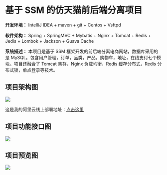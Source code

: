 # 基于 SSM 的仿天猫前后端分离项目

**开发环境：** IntelliJ IDEA + maven + git + Centos + Vsftpd



**软件架构：** Spring + SpringMVC + Mybatis + Nginx + Tomcat + Redis + Jedis + Lombok + Jackson + Guava Cache



**系统描述：** 本项目是基于 SSM 框架开发的前后端分离电商网站，数据库采用的是 MySQL。包含用户管理，订单，品类，产品，购物车，地址，在线支付七个模块。项目还融合了 Tomcat 集群，Nginx 负载均衡，Redis 缓存分布式，Redis 分布式锁，单点登录等技术。



## 项目架构图

<img src="https://raw.githubusercontent.com/xiehanghang/mmall/master/README-img/jiagou.png">



这是我的阿里云线上部署地址：[点击这里](<http://www.xiehang.art/>)



## 项目功能接口图

<img src="https://raw.githubusercontent.com/xiehanghang/mmall/master/README-img/mmall%20%E9%A1%B9%E7%9B%AE%E5%8A%9F%E8%83%BD%E6%8E%A5%E5%8F%A3%E6%B8%85%E5%8D%95.png">



## 项目预览图

<img src="https://raw.githubusercontent.com/xiehanghang/mmall/master/README-img/mmall-gif.gif">





